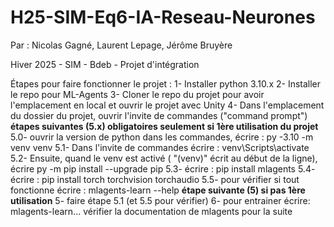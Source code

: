 
# H25-SIM-Eq6-IA-Reseau-Neurones

Par : Nicolas Gagné, Laurent Lepage, Jérôme Bruyère

Hiver 2025 - SIM - Bdeb - Projet d'intégration

Étapes pour faire fonctionner le projet :
1- Installer python 3.10.x
2- Installer le repo pour ML-Agents 
3- Cloner le repo du projet pour avoir l'emplacement en local et ouvrir le projet avec Unity
4- Dans l'emplacement du dossier du projet, ouvrir l'invite de commandes ("command prompt")
**étapes suivantes (5.x) obligatoires seulement si 1ère utilisation du projet**
5.0- ouvrir la version de python dans les commandes, écrire : py -3.10 -m venv venv
5.1- Dans l'invite de commandes écrire : venv\Scripts\activate
5.2- Ensuite, quand le venv est activé ( "(venv)" écrit au début de la ligne), écrire py -m pip install --upgrade pip
5.3- écrire : pip install mlagents
5.4- écrire : pip install torch torchvision torchaudio
5.5- pour vérifier si tout fonctionne écrire : mlagents-learn --help
**étape suivante (5) si pas 1ère utilisation**
5- faire étape 5.1 (et 5.5 pour vérifier)
6- pour entrainer écrire: mlagents-learn... vérifier la documentation de mlagents pour la suite


